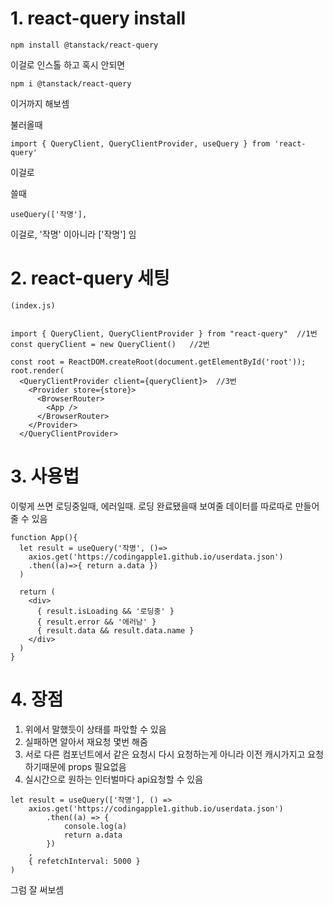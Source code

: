 # 1. react-query install

```
npm install @tanstack/react-query
```
이걸로 인스톨 하고 혹시 안되면 
```
npm i @tanstack/react-query
```
이거까지 해보셈

불러올때
```
import { QueryClient, QueryClientProvider, useQuery } from 'react-query'
```
이걸로

쓸때
```
useQuery(['작명'],
```
이걸로, '작명' 이아니라 ['작명'] 임

# 2. react-query 세팅

```
(index.js)


import { QueryClient, QueryClientProvider } from "react-query"  //1번
const queryClient = new QueryClient()   //2번

const root = ReactDOM.createRoot(document.getElementById('root'));
root.render(
  <QueryClientProvider client={queryClient}>  //3번
    <Provider store={store}>
      <BrowserRouter>
        <App />
      </BrowserRouter>
    </Provider>
  </QueryClientProvider>
```


# 3. 사용법
이렇게 쓰면 로딩중일때, 에러일때. 로딩 완료됐을때 보여줄 데이터를 따로따로 만들어 줄 수 있음

```
function App(){
  let result = useQuery('작명', ()=>
    axios.get('https://codingapple1.github.io/userdata.json')
    .then((a)=>{ return a.data })
  )

  return (
    <div>
      { result.isLoading && '로딩중' }
      { result.error && '에러남' }
      { result.data && result.data.name }
    </div>
  )
}
```

# 4. 장점
1. 위에서 말했듯이 상태를 파앇할 수 있음
2. 실패하면 알아서 재요청 몇번 해줌
3. 서로 다른 컴포넌트에서 같은 요청시 다시 요청하는게 아니라 이전 캐시가지고 요청하기때문에 props 필요없음
4. 실시간으로 원하는 인터벌마다 api요청할 수 있음

```
let result = useQuery(['작명'], () =>
    axios.get('https://codingapple1.github.io/userdata.json')
        .then((a) => {
            console.log(a)
            return a.data
        })
    ,
    { refetchInterval: 5000 }
)
```
그럼 잘 써보셈
